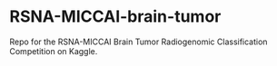 # RSNA-MICCAI-brain-tumor
Repo for the RSNA-MICCAI Brain Tumor Radiogenomic Classification Competition on Kaggle.
